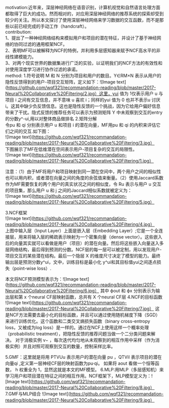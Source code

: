 motivation:近年来，深层神经网络在语音识别，计算机视觉和自然语言处理方面都取得了巨大的成功。然而相对的，对应用深层神经网络的推荐系统的探索却受到较少的关注。所以本文探讨了使用深层神经网络来学习数据的交互函数，而不是那些以前已经完成的手动工作（handcraft）。  
contribution:  
1、提出了一种神经网络结构来模拟用户和项目的潜在特征，并设计了基于神经网络的协同过滤的通用框架NCF。  
2、表明MF可以被解释为NCF的特例，并利用多层感知器来赋予NCF高水平的非线性建模能力。  
3、对两个现实世界的数据集进行广泛的实验，以证明我们的NCF方法的有效性和对使用深度学习进行协作过滤的承诺。  
method:
1.符号说明  M 和 N 分别为项目和用户的数目。Y∈RM×N 表示从用户的隐性反馈得到的用户-项目交互矩阵，定义如下：![Image text](https://github.com/wqf321/recommandation-reading/blob/master/2017-Neural%20Collaborative%20Filtering/2.jpg）这里，yui 值为 1仅表示用户 u 与项目 i 之间有交互信息，并不意味 u 喜欢 i；同样的yui 值为 0 也并不表示u 讨厌 i。这其中缺少负反馈信息。这也是隐性反馈的一个挑战，因为它给用户偏好信息带来了干扰。隐式反馈的推荐任务可以表示为预测矩阵 Y 中未观察到交互的entry的分数y^-ui,用以对整体商品做排名
2.矩阵分解  
令pu 和 qi 分别表示用户 u 和项目 i 的潜在向量，MF用pu 和 qi 的内积来评估它们之间的交互.如下图：  
![Image text](https://github.com/wqf321/recommandation-reading/blob/master/2017-Neural%20Collaborative%20Filtering/3.jpg）    
下图展示了MF在低维潜在空间表示用户-项目复杂的交互的局限性。  
![Image text](https://github.com/wqf321/recommandation-reading/blob/master/2017-Neural%20Collaborative%20Filtering/1.jpg）  

注意：（1）由于MF将用户和项目映射到同一潜在空间中，两个用户之间的相似性也可以用内积，或者潜在向量之间的角度的余弦值来衡量。（2）使用Jaccard系数作为MF需要恢复的两个用户的真实状况之间的相似度，令 Ru 表示与用户 u 交互的项目集，那么用户 u 和 j 之间的Jaccard相似系数就被定义为：  
![Image text](https://github.com/wqf321/recommandation-reading/blob/master/2017-Neural%20Collaborative%20Filtering/5.jpg）  

3.NCF框架  
![Image text](https://github.com/wqf321/recommandation-reading/blob/master/2017-Neural%20Collaborative%20Filtering/4.jpg）  
上图中输入层（Input Layer）上面是嵌入层（Embedding Layer）;它是一个全连接层，用来将输入层的稀疏表示映射为一个密集向量（dense vector）。这些嵌入后的向量其实就可以看做是用户（项目）的潜在向量。然后将这些嵌入向量送入多层网络结构，最后得到预测的分数。NCF层的每一层可以被定制，用以发现用户-项目交互的某些潜在结构。最后一个隐层 X 的维度尺寸决定了模型的能力。最终输出层是预测分数y^ui，文中，训练目标是最小化 y^ui和其目标值yui之间逐点损失（point-wise loss）.  

本文将NCF预测模型表示为：![Image text](https://github.com/wqf321/recommandation-reading/blob/master/2017-Neural%20Collaborative%20Filtering/6.jpg）
其中 ϕout 和 ϕx 分别表示为输出层和第 x 个neural CF层映射函数，总共有 X 个neural CF层
4.NCF的目标函数
![Image text](https://github.com/wqf321/recommandation-reading/blob/master/2017-Neural%20Collaborative%20Filtering/7.jpg）
这是NCF方法需要去最小化的目标函数，并且可以通过使用随机梯度下降（SGD）来进行训练优化。这个函数和二类交叉熵损失函数（binary cross-entropy loss，又被成为log loss）是一样的。通过在NCF上使用这样一个概率处理（probabilistic treatment），把隐性反馈的推荐问题当做一个二分类问题来解决。 对于消极实例 ν− ，每次迭代均匀地从未观察到的相互作用中采样（作为消极实例）并且对照可观察到交互的数量，控制采样比率。

5.GMF：这里就是将用 PTVUu 表示用户的潜在向量 pu ，QTViI 表示项目的潜在向量qi ,定义第一层神经CF层的映射函数为pu·qi。
如果将 aout 看做一个恒等函数， h 权重全为 1，显然这就是本文的MF模型。
6.MLP:用MLP（多层感知机）来学习用户和项目潜在特征之间的相互作用。NCF框架下，MLP模型定义为：![Image text](https://github.com/wqf321/recommandation-reading/blob/master/2017-Neural%20Collaborative%20Filtering/8.jpg）
7.GMF与MLP结合
![Image text](https://github.com/wqf321/recommandation-reading/blob/master/2017-Neural%20Collaborative%20Filtering/9.jpg）
